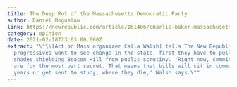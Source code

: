 ```yaml
---
title: The Deep Rot of the Massachusetts Democratic Party
author: Daniel Boguslaw
link: https://newrepublic.com/article/161406/charlie-baker-massachusetts-democratic-party-failure
category: opinion
date: 2021-02-18T23:03:00.000Z
extract: "\"\\[Act on Mass organizer Calla Walsh] tells The New Republic that if
  progressives want to see change in the state, first they have to pull back the
  shades shielding Beacon Hill from public scrutiny. 'Right now, committee votes
  are for the most part secret. That means that bills will sit in committee for
  years or get sent to study, where they die,' Walsh says.\""
---
```

